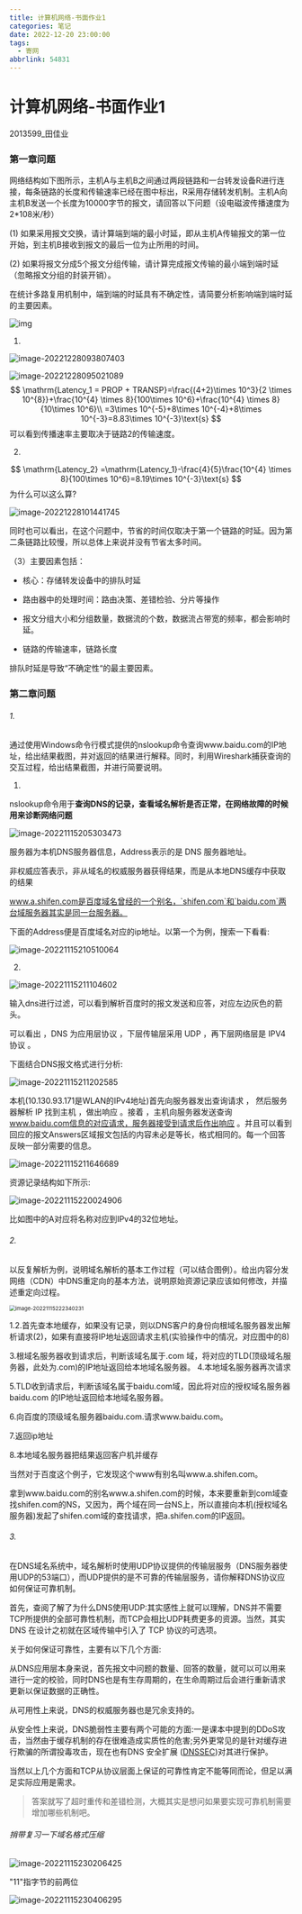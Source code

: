 ```yaml
---
title: 计算机网络-书面作业1
categories: 笔记
date: 2022-12-20 23:00:00
tags:
  - 寄网
abbrlink: 54831
---
```

# 计算机网络-书面作业1

2013599_田佳业

### 第一章问题

网络结构如下图所示，主机A与主机B之间通过两段链路和一台转发设备R进行连接，每条链路的长度和传输速率已经在图中标出，R采用存储转发机制。主机A向主机B发送一个长度为10000字节的报文，请回答以下问题（设电磁波传播速度为2*108米/秒）

(1)   如果采用报文交换，请计算端到端的最小时延，即从主机A传输报文的第一位开始，到主机B接收到报文的最后一位为止所用的时间。

(2)   如果将报文分成5个报文分组传输，请计算完成报文传输的最小端到端时延（忽略报文分组的封装开销）。

在统计多路复用机制中，端到端的时延具有不确定性，请简要分析影响端到端时延的主要因素。



![img](https://raw.githubusercontent.com/Lunaticsky-tql/blog_article_resources/main/%E8%AE%A1%E7%AE%97%E6%9C%BA%E7%BD%91%E7%BB%9C-%E4%B9%A6%E9%9D%A2%E4%BD%9C%E4%B8%9A1/20221120095815944612_600_clip_image002.png)

1.

![image-20221228093807403](https://raw.githubusercontent.com/Lunaticsky-tql/blog_article_resources/main/%E8%AE%A1%E7%AE%97%E6%9C%BA%E7%BD%91%E7%BB%9C-%E4%B9%A6%E9%9D%A2%E4%BD%9C%E4%B8%9A1/20221228103350003675_727_image-20221228093807403.png)

![image-20221228095021089](https://raw.githubusercontent.com/Lunaticsky-tql/blog_article_resources/main/%E8%AE%A1%E7%AE%97%E6%9C%BA%E7%BD%91%E7%BB%9C-%E4%B9%A6%E9%9D%A2%E4%BD%9C%E4%B8%9A1/20221228103353392389_877_image-20221228095021089.png)
$$
\mathrm{Latency_1 = PROP + TRANSP}=\frac{(4+2)\times 10^3}{2 \times 10^{8}}+\frac{10^{4} \times 8}{100\times 10^6}+\frac{10^{4} \times 8}{10\times 10^6}\\
=3\times 10^{-5}+8\times 10^{-4}+8\times 10^{-3}=8.83\times 10^{-3}\text{s}
$$
可以看到传播速率主要取决于链路2的传输速度。

2.



$$
\mathrm{Latency_2} =\mathrm{Latency_1}-\frac{4}{5}\frac{10^{4} \times 8}{100\times 10^6}=8.19\times 10^{-3}\text{s}
$$
为什么可以这么算?

![image-20221228101441745](https://raw.githubusercontent.com/Lunaticsky-tql/blog_article_resources/main/%E8%AE%A1%E7%AE%97%E6%9C%BA%E7%BD%91%E7%BB%9C-%E4%B9%A6%E9%9D%A2%E4%BD%9C%E4%B8%9A1/20221228103355518362_356_image-20221228101441745.png)

同时也可以看出，在这个问题中，节省的时间仅取决于第一个链路的时延。因为第二条链路比较慢，所以总体上来说并没有节省太多时间。

（3）主要因素包括：

+ 核心：存储转发设备中的排队时延

+ 路由器中的处理时间：路由决策、差错检验、分片等操作

+ 报文分组大小和分组数量，数据流的个数，数据流占带宽的频率，都会影响时延。 

+ 链路的传输速率，链路长度 

排队时延是导致“不确定性“的最主要因素。

### 第二章问题

###### 1.

通过使用Windows命令行模式提供的nslookup命令查询www.baidu.com的IP地址，给出结果截图，并对返回的结果进行解释。同时，利用Wireshark捕获查询的交互过程，给出结果截图，并进行简要说明。

1)

nslookup命令用于**查询DNS的记录，查看域名解析是否正常，在网络故障的时候用来诊断网络问题**

![image-20221115205303473](https://raw.githubusercontent.com/Lunaticsky-tql/blog_article_resources/main/%E8%AE%A1%E7%AE%97%E6%9C%BA%E7%BD%91%E7%BB%9C-%E4%B9%A6%E9%9D%A2%E4%BD%9C%E4%B8%9A1/20221120095816836309_574_image-20221115205303473.png)

服务器为本机DNS服务器信息，Address表示的是 DNS 服务器地址。

非权威应答表示，非从域名的权威服务器获得结果，而是从本地DNS缓存中获取的结果

www.a.shifen.com是百度域名曾经的一个别名，`shifen.com`和`baidu.com`两台域服务器其实是同一台服务器。

下面的Address便是百度域名对应的ip地址。以第一个为例，搜索一下看看:

![image-20221115210510064](https://raw.githubusercontent.com/Lunaticsky-tql/blog_article_resources/main/%E8%AE%A1%E7%AE%97%E6%9C%BA%E7%BD%91%E7%BB%9C-%E4%B9%A6%E9%9D%A2%E4%BD%9C%E4%B8%9A1/20221120095817744460_340_image-20221115210510064.png)

2)

![image-20221115211104602](https://raw.githubusercontent.com/Lunaticsky-tql/blog_article_resources/main/%E8%AE%A1%E7%AE%97%E6%9C%BA%E7%BD%91%E7%BB%9C-%E4%B9%A6%E9%9D%A2%E4%BD%9C%E4%B8%9A1/20221120095840824680_626_image-20221115211104602.png)

输入dns进行过滤，可以看到解析百度时的报文发送和应答，对应左边灰色的箭头。

可以看出 ，DNS 为应用层协议 ，下层传输层采用 UDP ，再下层网络层是 IPV4 协议 。 

下面结合DNS报文格式进行分析:

![image-20221115211202585](https://raw.githubusercontent.com/Lunaticsky-tql/blog_article_resources/main/%E8%AE%A1%E7%AE%97%E6%9C%BA%E7%BD%91%E7%BB%9C-%E4%B9%A6%E9%9D%A2%E4%BD%9C%E4%B8%9A1/20221120095842598552_479_image-20221115211202585.png)

本机(10.130.93.171是WLAN的IPv4地址)首先向服务器发出查询请求 ， 然后服务器解析 IP 找到主机 ，做出响应 。接着 ，主机向服务器发送查询 www.baidu.com信息的对应请求，服务器接受到请求后作出响应 。并且可以看到回应的报文Answers区域报文包括的内容未必是等长，格式相同的。每一个回答反映一部分需要的信息。



![image-20221115211646689](https://raw.githubusercontent.com/Lunaticsky-tql/blog_article_resources/main/%E8%AE%A1%E7%AE%97%E6%9C%BA%E7%BD%91%E7%BB%9C-%E4%B9%A6%E9%9D%A2%E4%BD%9C%E4%B8%9A1/20221120095845117430_948_image-20221115211646689.png)

资源记录结构如下所示:

![image-20221115220024906](https://raw.githubusercontent.com/Lunaticsky-tql/blog_article_resources/main/%E8%AE%A1%E7%AE%97%E6%9C%BA%E7%BD%91%E7%BB%9C-%E4%B9%A6%E9%9D%A2%E4%BD%9C%E4%B8%9A1/20221120100009402791_134_image-20221115220024906.png)

比如图中的A对应将名称对应到IPv4的32位地址。

###### 2.

以反复解析为例，说明域名解析的基本工作过程（可以结合图例）。给出内容分发网络（CDN）中DNS重定向的基本方法，说明原始资源记录应该如何修改，并描述重定向过程。

<img src="https://raw.githubusercontent.com/Lunaticsky-tql/blog_article_resources/main/%E8%AE%A1%E7%AE%97%E6%9C%BA%E7%BD%91%E7%BB%9C-%E4%B9%A6%E9%9D%A2%E4%BD%9C%E4%B8%9A1/20221120100010926561_580_image-20221115222340231.png" alt="image-20221115222340231" style="zoom: 67%;" />

1.2.首先查本地缓存，如果没有记录，则以DNS客户的身份向根域名服务器发出解析请求(2)，如果有直接将IP地址返回请求主机(实验操作中的情况，对应图中的8)

3.根域名服务器收到请求后，判断该域名属于.com 域，将对应的TLD(顶级域名服务器，此处为.com)的IP地址返回给本地域名服务器。
4.本地域名服务器再次请求

5.TLD收到请求后，判断该域名属于baidu.com域，因此将对应的授权域名服务器baidu.com 的IP地址返回给本地域名服务器。

6.向百度的顶级域名服务器baidu.com.请求www.baidu.com。

7.返回ip地址

8.本地域名服务器把结果返回客户机并缓存

当然对于百度这个例子，它发现这个www有别名叫www.a.shifen.com。

拿到www.baidu.com的别名www.a.shifen.com的时候，本来要重新到com域查找shifen.com的NS，又因为，两个域在同一台NS上，所以直接向本机(授权域名服务器)发起了shifen.com域的查找请求，把a.shifen.com的IP返回。

###### 3.

在DNS域名系统中，域名解析时使用UDP协议提供的传输层服务（DNS服务器使用UDP的53端口），而UDP提供的是不可靠的传输层服务，请你解释DNS协议应如何保证可靠机制。

首先，查阅了解了为什么DNS使用UDP:其实感性上就可以理解，DNS并不需要TCP所提供的全部可靠性机制，而TCP会相比UDP耗费更多的资源。当然，其实DNS 在设计之初就在区域传输中引入了 TCP 协议的可选项。

关于如何保证可靠性，主要有以下几个方面:

从DNS应用层本身来说，首先报文中问题的数量、回答的数量，就可以可以用来进行一定的校验，同时DNS也是有生存周期的，在生命周期过后会进行重新请求更新以保证数据的正确性。

从可用性上来说，DNS的权威服务器也是冗余支持的。

从安全性上来说，DNS脆弱性主要有两个可能的方面:一是课本中提到的DDoS攻击，当然由于缓存机制的存在很难造成实质性的危害;另外更常见的是针对缓存进行欺骗的所谓投毒攻击，现在也有DNS 安全扩展 ([DNSSEC](https://cloud.google.com/dns/docs/dnssec?hl=zh-cn))对其进行保护。

当然以上几个方面和TCP从协议层面上保证的可靠性肯定不能等同而论，但足以满足实际应用是需求。

> 答案就写了超时重传和差错检测，大概其实是想问如果要实现可靠机制需要增加哪些机制吧。

###### 捎带复习一下域名格式压缩

![image-20221115230206425](https://raw.githubusercontent.com/Lunaticsky-tql/blog_article_resources/main/%E8%AE%A1%E7%AE%97%E6%9C%BA%E7%BD%91%E7%BB%9C-%E4%B9%A6%E9%9D%A2%E4%BD%9C%E4%B8%9A1/20221120100012567584_212_image-20221115230206425.png)

"11"指字节的前两位

![image-20221115230406295](https://raw.githubusercontent.com/Lunaticsky-tql/blog_article_resources/main/%E8%AE%A1%E7%AE%97%E6%9C%BA%E7%BD%91%E7%BB%9C-%E4%B9%A6%E9%9D%A2%E4%BD%9C%E4%B8%9A1/20221120100014215164_756_image-20221115230406295.png)